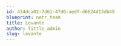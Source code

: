 ```yaml
---
id: 434dca02-7d61-47d6-aedf-d6624d13db49
blueprint: netr_team
title: Levante
author: little_admin
slug: levante
---
```

